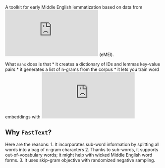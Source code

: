 A toolkit for early Middle English lemmatization based on data from
![eLALME](http://www.lel.ed.ac.uk/ihd/laeme2/laeme2.html) (eMEl).

What `manx` does is that
	* it creates a dictionary of IDs and lemmas key-value pairs
	* it generates a list of n-grams from the corpus
	* it lets you train word embeddings with
	  ![FastText](https://fasttext.cc/docs/en/support.html)


## Why `FastText`?

Here are the reasons:
	1. It incorporates sub-word information by splitting all words into a bag
	   of n-gram characters
	2. Thanks to sub-words, it supports out-of-vocabulary words; it might help
	   with wicked Middle English word forms.
	3. It uses skip-gram objective with randomized negative sampling.

